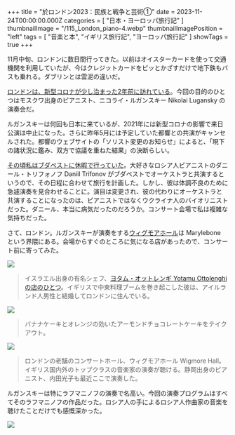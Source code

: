 +++
title = "於ロンドン2023：民族と戦争と芸術①"
date = 2023-11-24T00:00:00.000Z
categories = [ "日本・ヨーロッパ旅行記" ]
thumbnailImage = "/115_London_piano-4.webp"
thumbnailImagePosition = "left"
tags = [ "音楽と本", "イギリス旅行記", "ヨーロッパ旅行記" ]
showTags = true
+++

11月中旬、ロンドンに数日間行ってきた。以前はオイスターカードを使って交通機関を利用していたが、今はクレジットカードをピッとかざすだけで地下鉄もバスも乗れる。ダブリンとは雲泥の違いだ。

<!--more-->

[ロンドンは、新型コロナが少し治まった2年前に訪れている](https://www.riastra.com/2021/11/%E3%82%A4%E3%83%B3%E3%82%B0%E3%83%A9%E3%83%B3%E3%83%89%E6%97%85%E8%A1%8C%E8%A8%98-%E3%83%AD%E3%83%B3%E3%83%89%E3%83%B3%E3%81%A7%E3%82%A2%E3%83%BC%E3%83%88%E4%B8%89%E6%98%A7%E3%83%90%E3%83%AC%E3%82%A8%E3%82%82/)。今回の目的のひとつはモスクワ出身のピアニスト、ニコライ・ルガンスキー Nikolai Lugansky の演奏会だ。

ルガンスキーは何回も日本に来ているが、2021年には新型コロナの影響で来日公演は中止になった。さらに昨年5月には予定していた都響との共演がキャンセルされた。都響のウェブサイトの「ソリスト変更のお知らせ」によると、「現下の諸状況に鑑み、双方で協議を重ねた結果」の決断らしい。

[その頃私はブダペストに休暇で行っていた](https://www.riastra.com/tags/%E3%83%96%E3%83%80%E3%83%9A%E3%82%B9%E3%83%88%E6%97%85%E8%A1%8C%E8%A8%98/)。大好きなロシア人ピアニストのダニール・トリフォノフ Daniil Trifonov がブダペストでオーケストラと共演するというので、その日程に合わせて旅行を計画した。しかし、彼は体調不良のために急遽演奏を見合わせることに。演目は変更され、彼の代わりにオーケストラと共演することになったのは、ピアニストではなくウクライナ人のバイオリニストだった。ダニール、本当に病気だったのだろうか。コンサート会場で私は複雑な気持ちだった。

さて、ロンドン。ルガンスキーが演奏をする[ウィグモアホール](https://www.wigmore-hall.org.uk/)は Marylebone という界隈にある。会場からすぐのところに気になる店があったので、コンサート前に寄ってみた。

![](/115_London_piano-2.webp)

> イスラエル出身の有名シェフ、[ヨタム・オットレンギ Yotamu Ottolenghi の店のひとつ](https://ottolenghi.co.uk/restaurants)。イギリスで中東料理ブームを巻き起こした彼は、アイルランド人男性と結婚してロンドンに住んでいる。

![](/115_London_piano-1.webp)

> バナナケーキとオレンジの効いたアーモンドチョコレートケーキをテイクアウト。

![](/115_London_piano-3.webp)

> ロンドンの老舗のコンサートホール、ウィグモアホール Wigmore Hall。イギリス国内外のトップクラスの音楽家の演奏が聴ける。静岡出身のピアニスト、内田光子も最近ここで演奏した。

ルガンスキーは特にラフマニノフの演奏で名高い。今回の演奏プログラムはすべてそのラフマニノフの作品だった。ロシア人の手によるロシア人作曲家の音楽を聴けたことだけでも感慨深かった。

![](/115_London_piano-4.webp)
